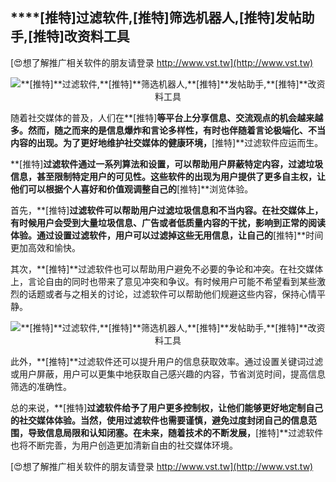 ## ****[推特]**过滤软件,**[推特]**筛选机器人,**[推特]**发帖助手,**[推特]**改资料工具**

[😍想了解推广相关软件的朋友请登录 http://www.vst.tw](http://www.vst.tw)

 <center><img src="https://vst.tw/MP4/tuiguang/png/2.png" alt="**[推特]**过滤软件,**[推特]**筛选机器人,**[推特]**发帖助手,**[推特]**改资料工具"></center>

随着社交媒体的普及，人们在**[推特]**等平台上分享信息、交流观点的机会越来越多。然而，随之而来的是信息爆炸和言论多样性，有时也伴随着言论极端化、不当内容的出现。为了更好地维护社交媒体的健康环境，**[推特]**过滤软件应运而生。

**[推特]**过滤软件通过一系列算法和设置，可以帮助用户屏蔽特定内容，过滤垃圾信息，甚至限制特定用户的可见性。这些软件的出现为用户提供了更多自主权，让他们可以根据个人喜好和价值观调整自己的**[推特]**浏览体验。

首先，**[推特]**过滤软件可以帮助用户过滤垃圾信息和不当内容。在社交媒体上，有时候用户会受到大量垃圾信息、广告或者低质量内容的干扰，影响到正常的阅读体验。通过设置过滤软件，用户可以过滤掉这些无用信息，让自己的**[推特]**时间更加高效和愉快。

其次，**[推特]**过滤软件也可以帮助用户避免不必要的争论和冲突。在社交媒体上，言论自由的同时也带来了意见冲突和争议。有时候用户可能不希望看到某些激烈的话题或者与之相关的讨论，过滤软件可以帮助他们规避这些内容，保持心情平静。

 <center><img src="https://vst.tw/MP4/tuiguang/png/1.png" alt="**[推特]**过滤软件,**[推特]**筛选机器人,**[推特]**发帖助手,**[推特]**改资料工具"></center>

此外，**[推特]**过滤软件还可以提升用户的信息获取效率。通过设置关键词过滤或用户屏蔽，用户可以更集中地获取自己感兴趣的内容，节省浏览时间，提高信息筛选的准确性。

总的来说，**[推特]**过滤软件给予了用户更多控制权，让他们能够更好地定制自己的社交媒体体验。当然，使用过滤软件也需要谨慎，避免过度封闭自己的信息范围，导致信息局限和认知闭塞。在未来，随着技术的不断发展，**[推特]**过滤软件也将不断完善，为用户创造更加清新自由的社交媒体环境。

[😍想了解推广相关软件的朋友请登录 http://www.vst.tw](http://www.vst.tw)




